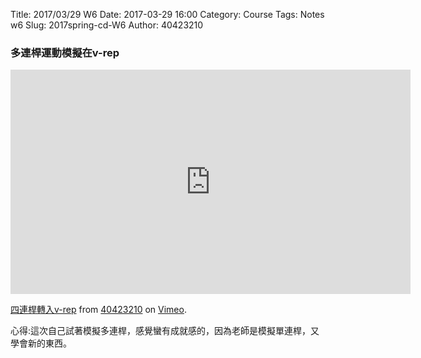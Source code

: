 Title: 2017/03/29 W6
Date: 2017-03-29 16:00
Category: Course
Tags: Notes  w6
Slug: 2017spring-cd-W6
Author: 40423210

<h3>多連桿運動模擬在v-rep</h3>
<iframe src="https://player.vimeo.com/video/211155142" width="640" height="359" frameborder="0" webkitallowfullscreen mozallowfullscreen allowfullscreen></iframe>
<p><a href="https://vimeo.com/211155142">四連桿轉入v-rep</a> from <a href="https://vimeo.com/user61434176">40423210</a> on <a href="https://vimeo.com">Vimeo</a>.</p>

<p>心得:這次自己試著模擬多連桿，感覺蠻有成就感的，因為老師是模擬單連桿，又學會新的東西。</p>
